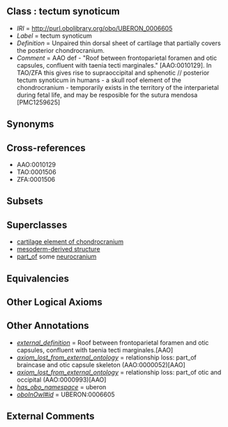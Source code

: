 
## Class : tectum synoticum

 * *IRI* = http://purl.obolibrary.org/obo/UBERON_0006605
 * *Label* = tectum synoticum
 * *Definition* = Unpaired thin dorsal sheet of cartilage that partially covers the posterior chondrocranium.
 * *Comment* = AAO def - "Roof between frontoparietal foramen and otic capsules, confluent with taenia tecti marginales." [AAO:0010129]. In TAO/ZFA this gives rise to supraoccipital and sphenotic // posterior tectum synoticum in humans - a skull roof element of the chondrocranium - temporarily exists in the territory of the interparietal during fetal life, and may be resposible for the sutura mendosa [PMC1259625]

## Synonyms


## Cross-references

 * AAO:0010129
 * TAO:0001506
 * ZFA:0001506

## Subsets


## Superclasses

 * [cartilage element of chondrocranium](../../UBERON/32/UBERON_0003932.md)
 * [mesoderm-derived structure](../../UBERON/20/UBERON_0004120.md)
 * [part_of](../../BFO/50/BFO_0000050.md) some [neurocranium](../../UBERON/03/UBERON_0001703.md)

## Equivalencies


## Other Logical Axioms


## Other Annotations

 * *[external_definition](../../UBPROP/01/UBPROP_0000001.md)* = Roof between frontoparietal foramen and otic capsules, confluent with taenia tecti marginales.[AAO]
 * *[axiom_lost_from_external_ontology](../../UBPROP/02/UBPROP_0000002.md)* = relationship loss: part_of braincase and otic capsule skeleton (AAO:0000052)[AAO]
 * *[axiom_lost_from_external_ontology](../../UBPROP/02/UBPROP_0000002.md)* = relationship loss: part_of otic and occipital (AAO:0000993)[AAO]
 * *[has_obo_namespace](../../ce/oboInOwl#hasOBONamespace.md)* = uberon
 * *[oboInOwl#id](../../id/oboInOwl#id.md)* = UBERON:0006605

## External Comments


